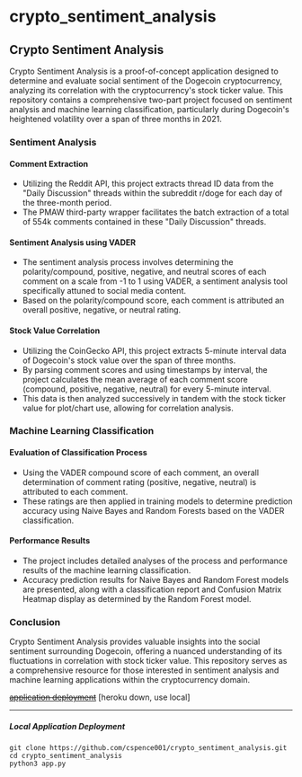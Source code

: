# crypto_sentiment_analysis

<h2>Crypto Sentiment Analysis</h2>
Crypto Sentiment Analysis is a proof-of-concept application designed to determine and evaluate social sentiment of the Dogecoin cryptocurrency, analyzing its correlation with the cryptocurrency's stock ticker value. This repository contains a comprehensive two-part project focused on sentiment analysis and machine learning classification, particularly during Dogecoin's heightened volatility over a span of three months in 2021.

<h3>Sentiment Analysis</h3>
<h4>Comment Extraction</h4>
<ul>
  <li>Utilizing the Reddit API, this project extracts thread ID data from the "Daily Discussion" threads within the subreddit r/doge for each day of the three-month period.</li>
  <li>The PMAW third-party wrapper facilitates the batch extraction of a total of 554k comments contained in these "Daily Discussion" threads.</li>
</ul>
<h4>Sentiment Analysis using VADER</h4>
<ul>
  <li>The sentiment analysis process involves determining the polarity/compound, positive, negative, and neutral scores of each comment on a scale from -1 to 1 using VADER, a sentiment analysis tool specifically attuned to social media content.</li>
<li>Based on the polarity/compound score, each comment is attributed an overall positive, negative, or neutral rating.</li>
</ul>
<h4>Stock Value Correlation</h4>
<ul>
  <li>Utilizing the CoinGecko API, this project extracts 5-minute interval data of Dogecoin's stock value over the span of three months.</li>
  <li>By parsing comment scores and using timestamps by interval, the project calculates the mean average of each comment score (compound, positive, negative, neutral) for every 5-minute interval.</li>
<li>This data is then analyzed successively in tandem with the stock ticker value for plot/chart use, allowing for correlation analysis.</li>
</ul>
<h3>Machine Learning Classification</h3>
<h4>Evaluation of Classification Process</h4>
<ul>
  <li>Using the VADER compound score of each comment, an overall determination of comment rating (positive, negative, neutral) is attributed to each comment.</li>
  <li>These ratings are then applied in training models to determine prediction accuracy using Naive Bayes and Random Forests based on the VADER classification.</li>
</ul>

<h4>Performance Results</h4>
<ul>
    <li>The project includes detailed analyses of the process and performance results of the machine learning classification.</li>
    <li>Accuracy prediction results for Naive Bayes and Random Forest models are presented, along with a classification report and Confusion Matrix Heatmap display as determined by the Random Forest model.</li>
</ul>

<h3>Conclusion</h3>

Crypto Sentiment Analysis provides valuable insights into the social sentiment surrounding Dogecoin, offering a nuanced understanding of its fluctuations in correlation with stock ticker value. This repository serves as a comprehensive resource for those interested in sentiment analysis and machine learning applications within the cryptocurrency domain.

<a href="https://crypto-sentiment-analysis.herokuapp.com/">~~application deployment~~</a> [heroku down, use local]

---
<h5>Local Application Deployment</h5>

```
git clone https://github.com/cspence001/crypto_sentiment_analysis.git
cd crypto_sentiment_analysis
python3 app.py
```


